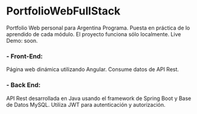 # PortfolioWebFullStack
Portfolio Web personal para Argentina Programa.
Puesta en práctica de lo aprendido de cada módulo.
El proyecto funciona sólo localmente.
Live Demo: soon.
### - Front-End:
Página web dinámica utilizando Angular. Consume datos de API Rest.
### - Back End:
API Rest desarrollada en Java usando el framework de Spring Boot y Base de Datos MySQL.
Utiliza JWT para autenticación y autorización.
